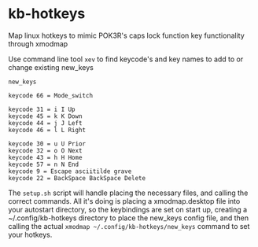 # kb-hotkeys
Map linux hotkeys to mimic POK3R's caps lock function key functionality through xmodmap

Use command line tool `xev` to find keycode's and key names to add to or change existing new_keys

`new_keys`

```
keycode 66 = Mode_switch

keycode 31 = i I Up
keycode 45 = k K Down
keycode 44 = j J Left
keycode 46 = l L Right

keycode 30 = u U Prior
keycode 32 = o O Next
keycode 43 = h H Home
keycode 57 = n N End
keycode 9 = Escape asciitilde grave
keycode 22 = BackSpace BackSpace Delete
```
The `setup.sh` script will handle placing the necessary files, and calling the correct commands. All it's doing is placing a
xmodmap.desktop file into your autostart directory, so the keybindings are set on start up, creating a ~/.config/kb-hotkeys directory
to place the new_keys config file, and then calling the actual `xmodmap ~/.config/kb-hotkeys/new_keys` command to set your hotkeys.
